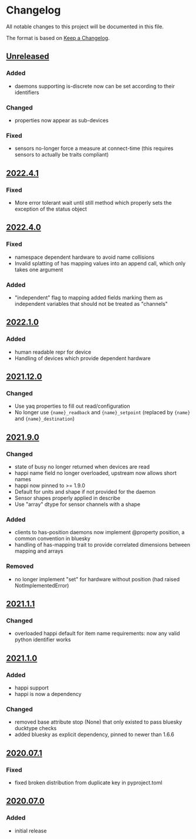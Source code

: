 # Changelog
All notable changes to this project will be documented in this file.

The format is based on [Keep a Changelog](https://keepachangelog.com/).

## [Unreleased]

### Added
- daemons supporting is-discrete now can be set according to their identifiers

### Changed
- properties now appear as sub-devices

### Fixed
- sensors no-longer force a measure at connect-time (this requires sensors to actually be traits compliant)

## [2022.4.1]

### Fixed
- More error tolerant wait until still method which properly sets the exception of the status object

## [2022.4.0]

### Fixed
- namespace dependent hardware to avoid name collisions
- Invalid splatting of has mapping values into an append call, which only takes one argument

### Added
- "independent" flag to mapping added fields marking them as independent variables that should not be treated as "channels"

## [2022.1.0]

### Added
- human readable repr for device
- Handling of devices which provide dependent hardware

## [2021.12.0]

### Changed
- Use yaq properties to fill out read/configuration
- No longer use `{name}_readback` and `{name}_setpoint` (replaced by `{name}` and `{name}_destination`)

## [2021.9.0]

### Changed
- state of busy no longer returned when devices are read
- happi name field no longer overloaded, upstream now allows short names
- happi now pinned to >= 1.9.0
- Default for units and shape if not provided for the daemon
- Sensor shapes properly applied in describe
- Use "array" dtype for sensor channels with a shape

### Added
- clients to has-position daemons now implement @property position, a common convention in bluesky
- handling of has-mapping trait to provide correlated dimensions between mapping and arrays

### Removed
- no longer implement "set" for hardware without position (had raised NotImplementedError)

## [2021.1.1]

### Changed
- overloaded happi default for item name requirements: now any valid python identifier works

## [2021.1.0]

### Added
- happi support
- happi is now a dependency

### Changed
- removed base attribute stop (None) that only existed to pass bluesky ducktype checks
- added bluesky as explicit dependency, pinned to newer than 1.6.6

## [2020.07.1]

### Fixed
- fixed broken distribution from duplicate key in pyproject.toml

## [2020.07.0]

### Added
- initial release

[Unreleased]: https://github.com/bluesky/yaqc-bluesky/compare/v2022.4.1...master
[2022.4.1]: https://github.com/bluesky/yaqc-bluesky/compare/v2022.4.0...v2022.4.1
[2022.4.0]: https://github.com/bluesky/yaqc-bluesky/compare/v2022.1.0...v2022.4.0
[2022.1.0]: https://github.com/bluesky/yaqc-bluesky/compare/v2021.12.0...v2022.1.0
[2021.12.0]: https://github.com/bluesky/yaqc-bluesky/compare/v2021.9.0...v2021.12.0
[2021.9.0]: https://github.com/bluesky/yaqc-bluesky/compare/v2020.1.1...v2021.9.0
[2021.1.1]: https://github.com/bluesky/yaqc-bluesky/compare/v2020.1.0...v2021.1.1
[2021.1.0]: https://github.com/bluesky/yaqc-bluesky/compare/v2020.07.1...v2021.1.0
[2020.07.1]: https://github.com/bluesky/yaqc-bluesky/compare/v2020.07.0...v2020.07.1
[2020.07.0]: https://github.com/bluesky/yaqc-bluesky/releases/tag/v2020.07.0
